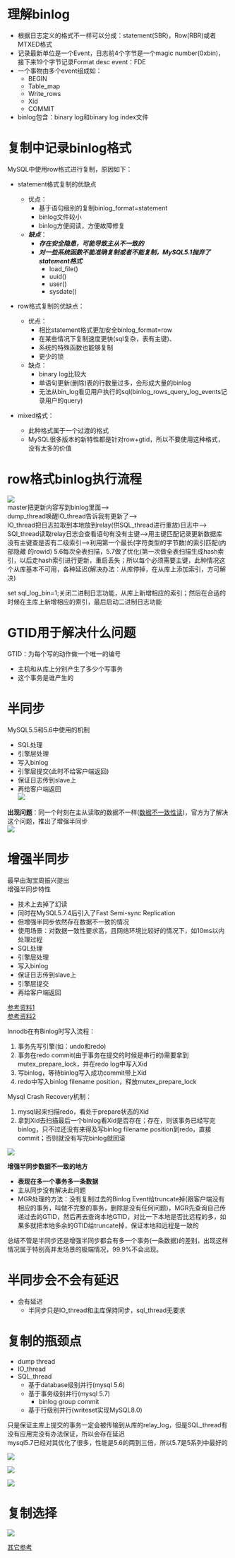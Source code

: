 # 理解binlog

- 根据日志定义的格式不一样可以分成：statement(SBR)，Row(RBR)或者MTXED格式
- 记录最新单位是一个Event，日志前4个字节是一个magic number(0xbin)，接下来19个字节记录Format desc event：FDE
- 一个事物由多个event组成如：
	- BEGIN
	- Table_map
	- Write_rows
	- Xid
	- COMMIT
- binlog包含：binary log和binary log index文件

# 复制中记录binlog格式

MySQL中使用row格式进行复制，原因如下：
- statement格式复制的优缺点
	- 优点：
		- 基于语句级别的复制binlog_format=statement
		- binlog文件较小
		- binlog方便阅读，方便故障修复
	- ***缺点***：
		- ***存在安全隐患，可能导致主从不一致的***
		- ***对一些系统函数不能准确复制或者不能复制，MySQL5.1抛弃了statement格式***
			- load_file()
			- uuid()
			- user()
			- sysdate() 
			
- row格式复制的优缺点：
	- 优点：
		- 相比statement格式更加安全binlog_format=row
		- 在某些情况下复制速度更快(sql复杂，表有主键)、
		- 系统的特殊函数也能够复制
		- 更少的锁
	- 缺点：
		- binary log比较大
		- 单语句更新(删除)表的行数量过多，会形成大量的binlog
		- 无法从bin_log看见用户执行的sql(binlog_rows_query_log_events记录用户的query)

- mixed格式：
	- 此种格式属于一个过渡的格式
	- MySQL很多版本的新特性都是针对row+gtid，所以不要使用这种格式，没有太多的价值
	
# row格式binlog执行流程
![](images/复制技术变革1.jpg)  
master把更新内容写到binlog里面-->  
dump_thread唤醒IO_thread告诉我有更新了-->  
IO_thread把日志拉取到本地放到relay(供SQL_thread进行重放)日志中-->  
SQl_thread读取relay日志会查看语句有没有主键-->用主键匹配记录更新数据库  
没有主键查是否有二级索引-->利用第一个最长(字符类型的字节数)的索引匹配(内部隐藏  的rowid)
5.6每次全表扫描，5.7做了优化(第一次做全表扫描生成hash索引，以后走hash索引进行更新，重启丢失；所以每个必须需要主键，此种情况这个从库基本不可用，各种延迟(解决办法：从库停掉，在从库上添加索引，方可解决)  


set sql_log_bin=1;关闭二进制日志功能，从库上新增相应的索引；然后在合适的时候在主库上新增相应的索引，最后启动二进制日志功能
# GTID用于解决什么问题

GTID：为每个写的动作做一个唯一的编号  
- 主机和从库上分别产生了多少个写事务 
- 这个事务是谁产生的


# 半同步

MySQL5.5和5.6中使用的机制  
- SQL处理
- 引擎层处理
- 写入binlog
- 引擎层提交(此时不给客户端返回)
- 保证日志传到slave上
- 再给客户端返回    
![](images/复制技术变革2.jpg)    

**出现问题**：同一个时刻在主从读取的数据不一样([数据不一致性读](https://blog.csdn.net/qq_34569497/article/details/79064208))，官方为了解决这个问题，推出了增强半同步  
![](images/复制技术变革3.jpg)

# 增强半同步

最早由淘宝周振兴提出  
增强半同步特性  
- 技术上去掉了幻读
- 同时在MySQL5.7.4后引入了Fast Semi-sync Replication
- 但增强半同步依然存在数据不一致的情况   
- 使用场景：对数据一致性要求高，且网络环境比较好的情况下，如10ms以内
处理过程
- SQL处理
- 引擎层处理
- 写入binlog
- 保证日志传到slave上
- 引擎层提交
- 再给客户端返回

[参考资料1](https://juejin.im/entry/5c061adf6fb9a049c23232d6)  
[参考资料2](http://blog.itpub.net/30109892/viewspace-2062493/)  

Innodb在有Binlog时写入流程： 
1. 事务先写引擎(如：undo和redo)
2. 事务在redo commit(由于事务在提交的时候是串行的)需要拿到mutex_prepare_lock，并在redo log中写入Xid
3. 写binlog，等待binlog写入成功commit带上Xid
4. redo中写入binlog filename position，释放mutex_prepare_lock

Mysql Crash Recovery机制：
1. mysql起来扫描redo，看处于prepare状态的Xid
2. 拿到Xid去扫描最后一个binlog看Xid是否存在；存在，则该事务已经写完binlog，只不过还没有来得及写binlog filename position到redo，直接commit；否则就没有写完binlog就回滚    

![](images/复制技术变革4.jpg)   

**增强半同步数据不一致的地方**   
- **表现在多一个事务多一条数据**   
- 主从同步没有解决此问题
- MGR处理的方法：没有复制过去的Binlog Event给truncate掉(跟客户端没有相应的事务，叫做不完整的事务，删除是没有任何问题)，MGR先查询自己传递过去的GTID，然后再去查询本地GTID，对比一下本地是否比远程的多，如果多就把本地多余的GTID给truncate掉，保证本地和远程是一致的  

总结不管是半同步还是增强半同步都会有多一个事务(一条数据)的差别，出现这样情况属于特别高并发场景的极端情况，99.9%不会出现。

# 半同步会不会有延迟

- 会有延迟
	- 半同步只是IO_thread和主库保持同步，sql_thread无要求

# 复制的瓶颈点

- dump thread
- IO_thread
- SQL_thread
	- 基于database级别并行(mysql 5.6)
	- 基于事务级别并行(mysql 5.7)
		- binlog group commit
	- 基于行级别并行(writeset实现MySQL8.0)

只是保证主库上提交的事务一定会被传输到从库的relay_log，但是SQL_thread有没有应用完没有办法保证，所以会存在延迟  
mysql5.7已经对其优化了很多，性能是5.6的两到三倍，所以5.7是5系列中最好的  


![](images/复制技术变革5.jpg) 

![](images/复制技术变革6.jpg) 

![](images/复制技术变革7.jpg) 



# 复制选择

![](images/复制技术变革8.jpg) 







[其它参考](https://www.jianshu.com/p/c46cf46beff7)

